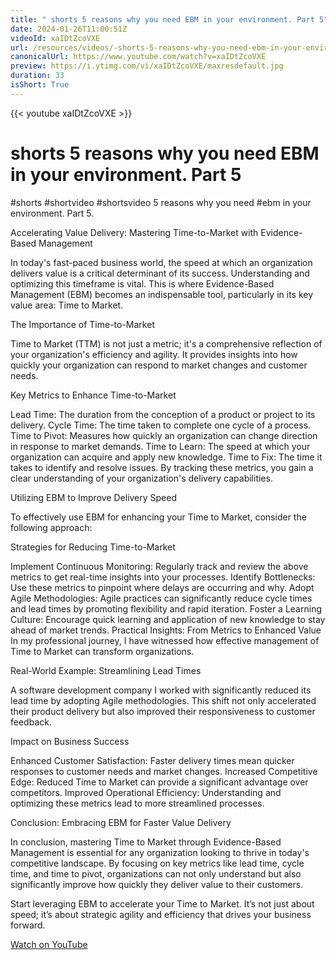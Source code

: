 ```yaml
---
title: " shorts 5 reasons why you need EBM in your environment. Part 5"
date: 2024-01-26T11:00:51Z
videoId: xaIDtZcoVXE
url: /resources/videos/-shorts-5-reasons-why-you-need-ebm-in-your-environment-part-5
canonicalUrl: https://www.youtube.com/watch?v=xaIDtZcoVXE
preview: https://i.ytimg.com/vi/xaIDtZcoVXE/maxresdefault.jpg
duration: 33
isShort: True
---
```


{{< youtube xaIDtZcoVXE >}}

#  shorts 5 reasons why you need EBM in your environment. Part 5

#shorts #shortvideo #shortsvideo 5 reasons why you need #ebm in your environment. Part 5.

Accelerating Value Delivery: Mastering Time-to-Market with Evidence-Based Management

In today's fast-paced business world, the speed at which an organization delivers value is a critical determinant of its success. Understanding and optimizing this timeframe is vital. This is where Evidence-Based Management (EBM) becomes an indispensable tool, particularly in its key value area: Time to Market.

The Importance of Time-to-Market

Time to Market (TTM) is not just a metric; it's a comprehensive reflection of your organization's efficiency and agility. It provides insights into how quickly your organization can respond to market changes and customer needs.

Key Metrics to Enhance Time-to-Market

Lead Time: The duration from the conception of a product or project to its delivery.
Cycle Time: The time taken to complete one cycle of a process.
Time to Pivot: Measures how quickly an organization can change direction in response to market demands.
Time to Learn: The speed at which your organization can acquire and apply new knowledge.
Time to Fix: The time it takes to identify and resolve issues.
By tracking these metrics, you gain a clear understanding of your organization's delivery capabilities.

Utilizing EBM to Improve Delivery Speed

To effectively use EBM for enhancing your Time to Market, consider the following approach:

Strategies for Reducing Time-to-Market

Implement Continuous Monitoring: Regularly track and review the above metrics to get real-time insights into your processes.
Identify Bottlenecks: Use these metrics to pinpoint where delays are occurring and why.
Adopt Agile Methodologies: Agile practices can significantly reduce cycle times and lead times by promoting flexibility and rapid iteration.
Foster a Learning Culture: Encourage quick learning and application of new knowledge to stay ahead of market trends.
Practical Insights: From Metrics to Enhanced Value
In my professional journey, I have witnessed how effective management of Time to Market can transform organizations.

Real-World Example: Streamlining Lead Times

A software development company I worked with significantly reduced its lead time by adopting Agile methodologies. This shift not only accelerated their product delivery but also improved their responsiveness to customer feedback.

Impact on Business Success

Enhanced Customer Satisfaction: Faster delivery times mean quicker responses to customer needs and market changes.
Increased Competitive Edge: Reduced Time to Market can provide a significant advantage over competitors.
Improved Operational Efficiency: Understanding and optimizing these metrics lead to more streamlined processes.

Conclusion: Embracing EBM for Faster Value Delivery

In conclusion, mastering Time to Market through Evidence-Based Management is essential for any organization looking to thrive in today's competitive landscape. By focusing on key metrics like lead time, cycle time, and time to pivot, organizations can not only understand but also significantly improve how quickly they deliver value to their customers.

Start leveraging EBM to accelerate your Time to Market. It’s not just about speed; it’s about strategic agility and efficiency that drives your business forward.

[Watch on YouTube](https://www.youtube.com/watch?v=xaIDtZcoVXE)
